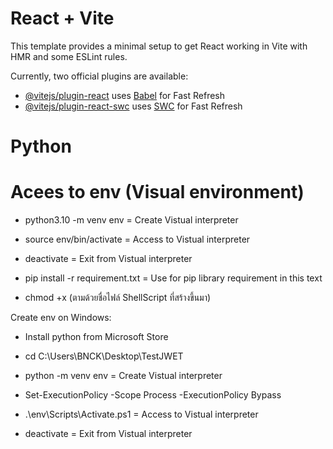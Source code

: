 # React + Vite

This template provides a minimal setup to get React working in Vite with HMR and some ESLint rules.

Currently, two official plugins are available:

- [@vitejs/plugin-react](https://github.com/vitejs/vite-plugin-react/blob/main/packages/plugin-react/README.md) uses [Babel](https://babeljs.io/) for Fast Refresh
- [@vitejs/plugin-react-swc](https://github.com/vitejs/vite-plugin-react-swc) uses [SWC](https://swc.rs/) for Fast Refresh


# Python
# Acees to env (Visual environment)
- python3.10 -m venv env = Create Vistual interpreter
- source env/bin/activate = Access to Vistual interpreter
- deactivate = Exit from Vistual interpreter

- pip install -r requirement.txt = Use for pip library requirement in this text

- chmod +x (ตามด้วยชื่อไฟล์ ShellScript ที่สร้างขึ้นมา)


Create env on Windows:
- Install python from Microsoft Store

- cd C:\Users\BNCK\Desktop\TestJWET

- python -m venv env = Create Vistual interpreter

- Set-ExecutionPolicy -Scope Process -ExecutionPolicy Bypass

- .\env\Scripts\Activate.ps1 = Access to Vistual interpreter

- deactivate = Exit from Vistual interpreter